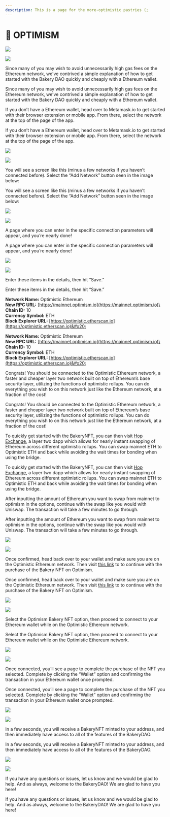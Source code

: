 ```yaml
---
description: This is a page for the more-optimistic pastries (;
---
```


# 🔴 OPTIMISM

![](<../../.gitbook/assets/image (10).png>)

![](<../../.gitbook/assets/image (6) (1).png>)

Since many of you may wish to avoid unnecessarily high gas fees on the Ethereum network, we’ve contrived a simple explanation of how to get started with the Bakery DAO quickly and cheaply with a Ethereum wallet.

Since many of you may wish to avoid unnecessarily high gas fees on the Ethereum network, we’ve contrived a simple explanation of how to get started with the Bakery DAO quickly and cheaply with a Ethereum wallet.

If you don’t have a Ethereum wallet, head over to Metamask.io to get started with their browser extension or mobile app. From there, select the network at the top of the page of the app.

If you don’t have a Ethereum wallet, head over to Metamask.io to get started with their browser extension or mobile app. From there, select the network at the top of the page of the app.

![](<../../.gitbook/assets/image (14).png>)

![](<../../.gitbook/assets/image (4).png>)

You will see a screen like this (minus a few networks if you haven’t connected before). Select the “Add Network” button seen in the image below:

You will see a screen like this (minus a few networks if you haven’t connected before). Select the “Add Network” button seen in the image below:

![](<../../.gitbook/assets/image (15).png>)

![](<../../.gitbook/assets/image (15) (1) (1) (1).png>)

A page where you can enter in the specific connection parameters will appear, and you’re nearly done!

A page where you can enter in the specific connection parameters will appear, and you’re nearly done!

![](<../../.gitbook/assets/image (1).png>)

![](<../../.gitbook/assets/image (7) (1).png>)

Enter these items in the details, then hit “Save.”

Enter these items in the details, then hit “Save.”

**Network Name:** Optimistic Ethereum\
**New RPC URL:** [https://mainnet.optimism.io](https://mainnet.optimism.io)\
**Chain ID:** 10\
**Currency Symbol:** ETH\
**Block Explorer URL:** [https://optimistic.etherscan.io](https://optimistic.etherscan.io)&#x20;

**Network Name:** Optimistic Ethereum\
**New RPC URL:** [https://mainnet.optimism.io](https://mainnet.optimism.io)\
**Chain ID:** 10\
**Currency Symbol:** ETH\
**Block Explorer URL:** [https://optimistic.etherscan.io](https://optimistic.etherscan.io)&#x20;

Congrats! You should be connected to the Optimistic Ethereum network, a faster and cheaper layer two network built on top of Ethereum’s base security layer, utilizing the functions of optimistic rollups. You can do everything you wish to on this network just like the Ethereum network, at a fraction of the cost!

Congrats! You should be connected to the Optimistic Ethereum network, a faster and cheaper layer two network built on top of Ethereum’s base security layer, utilizing the functions of optimistic rollups. You can do everything you wish to on this network just like the Ethereum network, at a fraction of the cost!

To quickly get started with the BakeryNFT, you can then visit [Hop Exchange](https://hop.exchange), a layer two dapp which allows for nearly instant swapping of Ethereum across different optimistic rollups. You can swap mainnet ETH to Optimistic ETH and back while avoiding the wait times for bonding when using the bridge.

To quickly get started with the BakeryNFT, you can then visit [Hop Exchange](https://hop.exchange), a layer two dapp which allows for nearly instant swapping of Ethereum across different optimistic rollups. You can swap mainnet ETH to Optimistic ETH and back while avoiding the wait times for bonding when using the bridge.

After inputting the amount of Ethereum you want to swap from mainnet to optimism in the options, continue with the swap like you would with Uniswap. The transaction will take a few minutes to go through.

After inputting the amount of Ethereum you want to swap from mainnet to optimism in the options, continue with the swap like you would with Uniswap. The transaction will take a few minutes to go through.

![](<../../.gitbook/assets/image (9).png>)

![](<../../.gitbook/assets/image (11) (1) (1).png>)

Once confirmed, head back over to your wallet and make sure you are on the Optimistic Ethereum network. Then visit [this link](https://bakerydao.me/website) to to continue with the purchase of the Bakery NFT on Optimism.

Once confirmed, head back over to your wallet and make sure you are on the Optimistic Ethereum network. Then visit [this link](https://bakerydao.me/website) to to continue with the purchase of the Bakery NFT on Optimism.

![](<../../.gitbook/assets/image (12).png>)

![](<../../.gitbook/assets/image (14) (1).png>)

Select the Optimism Bakery NFT option, then proceed to connect to your Ethereum wallet while on the Optimistic Ethereum network.

Select the Optimism Bakery NFT option, then proceed to connect to your Ethereum wallet while on the Optimistic Ethereum network.

![](<../../.gitbook/assets/image (8).png>)

![](<../../.gitbook/assets/image (12) (1) (1).png>)

Once connected, you’ll see a page to complete the purchase of the NFT you selected. Complete by clicking the “Wallet” option and confirming the transaction in your Ethereum wallet once prompted.

Once connected, you’ll see a page to complete the purchase of the NFT you selected. Complete by clicking the “Wallet” option and confirming the transaction in your Ethereum wallet once prompted.

![](<../../.gitbook/assets/image (13).png>)

![](<../../.gitbook/assets/image (10) (1).png>)

In a few seconds, you will receive a BakeryNFT minted to your address, and then immediately have access to all of the features of the BakeryDAO.

In a few seconds, you will receive a BakeryNFT minted to your address, and then immediately have access to all of the features of the BakeryDAO.

![](<../../.gitbook/assets/image (7).png>)

![](<../../.gitbook/assets/image (5) (1) (1).png>)

If you have any questions or issues, let us know and we would be glad to help. And as always, welcome to the BakeryDAO! We are glad to have you here!

If you have any questions or issues, let us know and we would be glad to help. And as always, welcome to the BakeryDAO! We are glad to have you here!
